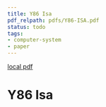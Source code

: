 ```yaml
---
title: Y86 Isa
pdf_relpath: pdfs/Y86-ISA.pdf
status: todo
tags:
- computer-system
- paper
---
```


[local pdf](../../../pdfs/Y86-ISA.pdf)

# Y86 Isa
